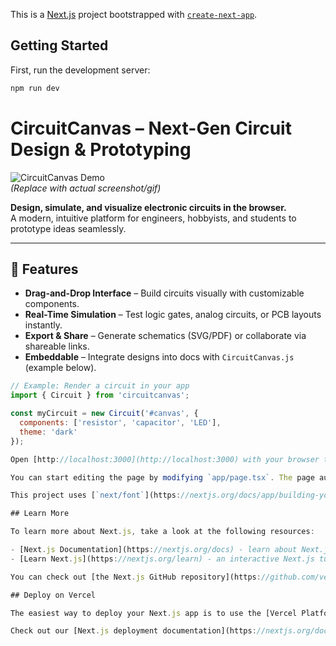 This is a [Next.js](https://nextjs.org) project bootstrapped with [`create-next-app`](https://nextjs.org/docs/app/api-reference/cli/create-next-app).

## Getting Started

First, run the development server:

```bash
npm run dev
```

# CircuitCanvas – Next-Gen Circuit Design & Prototyping  

![CircuitCanvas Demo](https://via.placeholder.com/800x400?text=CircuitCanvas+Demo)  
*(Replace with actual screenshot/gif)*  

**Design, simulate, and visualize electronic circuits in the browser.**  
A modern, intuitive platform for engineers, hobbyists, and students to prototype ideas seamlessly.  

---

## 🚀 Features  
- **Drag-and-Drop Interface** – Build circuits visually with customizable components.  
- **Real-Time Simulation** – Test logic gates, analog circuits, or PCB layouts instantly.  
- **Export & Share** – Generate schematics (SVG/PDF) or collaborate via shareable links.  
- **Embeddable** – Integrate designs into docs with `CircuitCanvas.js` (example below).  

```javascript
// Example: Render a circuit in your app  
import { Circuit } from 'circuitcanvas';  

const myCircuit = new Circuit('#canvas', {  
  components: ['resistor', 'capacitor', 'LED'],  
  theme: 'dark'  
});  

Open [http://localhost:3000](http://localhost:3000) with your browser to see the result.

You can start editing the page by modifying `app/page.tsx`. The page auto-updates as you edit the file.

This project uses [`next/font`](https://nextjs.org/docs/app/building-your-application/optimizing/fonts) to automatically optimize and load [Geist](https://vercel.com/font), a new font family for Vercel.

## Learn More

To learn more about Next.js, take a look at the following resources:

- [Next.js Documentation](https://nextjs.org/docs) - learn about Next.js features and API.
- [Learn Next.js](https://nextjs.org/learn) - an interactive Next.js tutorial.

You can check out [the Next.js GitHub repository](https://github.com/vercel/next.js) - your feedback and contributions are welcome!

## Deploy on Vercel

The easiest way to deploy your Next.js app is to use the [Vercel Platform](https://vercel.com/new?utm_medium=default-template&filter=next.js&utm_source=create-next-app&utm_campaign=create-next-app-readme) from the creators of Next.js.

Check out our [Next.js deployment documentation](https://nextjs.org/docs/app/building-your-application/deploying) for more details.
